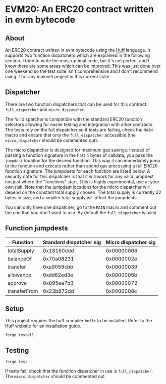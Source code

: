 # EVM20: An ERC20 contract written in evm bytecode

## About

An ERC20 contract written in evm bytecode using the [Huff](https://huff.sh/) language. It supports two function dispatchers which are explained in the following section. I tried to write the most optimal code, but it's not perfect and I know there are some areas which can be improved. This was just done over one weekend so the test suite isn't comprehensive and I don't recommend using it for any mainnet project in this current state.

## Dispatcher

There are two function dispatchers that can be used for this contract: `full_dispatcher` and `micro_dispatcher`.

The full dispatcher is compatible with the standard ERC20 function selectors allowing for easier testing and integration with other contracts. The tests rely on the full dispatcher so if tests are failing, check the `MAIN` macro and ensure that only the `full_dispatcher` accessible (the `micro_dispatcher` should be commented out).

The micro dispatcher is designed for maximum gas savings. Instead of passing a function signature in the first 4 bytes of calldata, you pass the `jumpdest` location for the desired function. This way it can immediately jump to the function and execute rather than spend gas processing a full ERC20 function signature. The jumpdests for each function are listed below. A security note for this dispatcher is that it will work for any valid jumpdest, not just where the "functions" start. This is highly experimental, use at your own risk. Note that the jumpdest locations for the micro dispatcher will depend on the constant total supply chosen. The total supply is currently 32 bytes in size, and a smaller total supply will affect the jumpdests.

You can only have one dispatcher, go to the `MAIN` macro and comment out the one that you don't want to use. By default the `full_dispatcher` is used.

## Function jumpdests

| Function     | Standard dispatcher sig | Micro dispatcher sig |
|--------------|-------------------------|----------------------|
| totalSupply  | 0x18160ddd              | 0x00000006           |
| balanceOf    | 0x70a08231              | 0x0000002e           |
| transfer     | 0xa9059cbb              | 0x00000039           |
| allowance    | 0xdd62ed3e              | 0x0000005b           |
| approve      | 0x095ea7b3              | 0x00000072           |
| transferFrom | 0x23b872dd              | 0x0000008c           |

## Setup

This project requires the huff compiler `huffc` to be installed. Refer to the [Huff](https://huff.sh/) website for an installation guide.

```
forge install
```

## Testing

```
forge test
```

If tests fail, check that the function dispatcher in use is `full_dispatcher`. The `micro_dispatcher` should be commented out.
